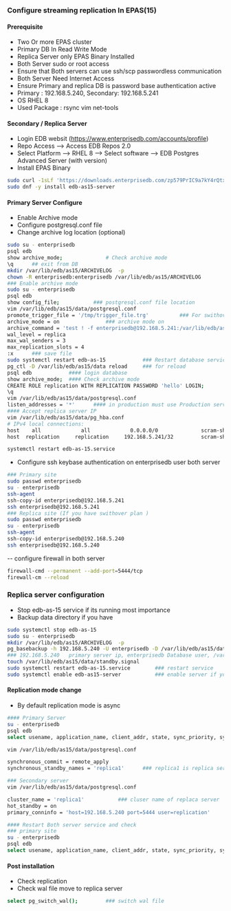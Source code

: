 ### Configure streaming replication In EPAS(15)

####  Prerequisite
- Two Or more EPAS cluster 
- Primary DB In Read Write Mode 
- Replica Server only EPAS Binary Installed
- Both Server sudo or root access 
- Ensure that Both servers can use ssh/scp passwordless communication
- Both Server Need Internet Access 
- Ensure Primary and replica DB is password base authentication active
- Primary : 192.168.5.240, Secondary: 192.168.5.241
- OS RHEL 8
- Used Package : rsync vim net-tools 

#### Secondary / Replica Server 
- Login EDB websit (https://www.enterprisedb.com/accounts/profile) 
- Repo Access --> Access EDB Repos 2.0 
- Select Platform --> RHEL 8 --> Select software --> EDB Postgres Advanced Server (with version)
- Install EPAS Binary 

```sh
sudo curl -1sLf 'https://downloads.enterprisedb.com/zp579PrIC9a7kY4rQtxX63HAaXHtzeCA/enterprise/setup.rpm.sh' | sudo -E bash
sudo dnf -y install edb-as15-server
```

#### Primary Server Configure
- Enable Archive mode
- Configure postgresql.conf file 
- Change archive log location (optional)
```sh
sudo su - enterprisedb
psql edb
show archive_mode;              # Check archive mode 
\q      ## exit from DB 
mkdir /var/lib/edb/as15/ARCHIVELOG  -p
chown -R enterprisedb:enterprisedb /var/lib/edb/as15/ARCHIVELOG         ## no need if you already login enterprisedb user
### Enable archive mode 
sudo su - enterprisedb
psql edb
show config_file;           ### postgresql.conf file location
vim /var/lib/edb/as15/data/postgresql.conf
promote_trigger_file = '/tmp/trigger_file.trg'          ### For swithover 
archive_mode = on               ### archive mode on 
archive_command = 'test ! -f enterprisedb@192.168.5.241:/var/lib/edb/as15/ARCHIVELOG/%f && rsync -a %p enterprisedb@192.168.5.241:/var/lib/edb/as15/ARCHIVELOG/%f'      ### archive log sent replica server 
wal_level = replica     
max_wal_senders = 3
max_replication_slots = 4
:x      ### save file 
sudo systemctl restart edb-as-15            ### Restart database service or reload 
pg_ctl -D /var/lib/edb/as15/data reload     ### for reload 
psql edb            #### login database 
show archive_mode;  #### Check archive mode 
CREATE ROLE replication WITH REPLICATION PASSWORD 'hello' LOGIN;        #### Create role for replication 
\q
vim /var/lib/edb/as15/data/postgresql.conf
listen_addresses = '*'		#### in production must use Production server ip 
#### Accept replica server IP
vim /var/lib/edb/as15/data/pg_hba.conf
# IPv4 local connections:
host    all             all             0.0.0.0/0              scram-sha-256
host  replication     replication     192.168.5.241/32         scram-sha-256

systemctl restart edb-as-15.service
```

- Configure ssh keybase authentication on enterprisedb user both server
```sh
### Primary site 
sudo passwd enterprisedb 
su - enterprisedb 
ssh-agent
ssh-copy-id enterprisedb@192.168.5.241
ssh enterprisedb@192.168.5.241
### Replica site (If you have swithover plan )
sudo passwd enterprisedb 
su - enterprisedb 
ssh-agent
ssh-copy-id enterprisedb@192.168.5.240
ssh enterprisedb@192.168.5.240
```

-- configure firewall in both server 
```sh
firewall-cmd --permanent --add-port=5444/tcp
firewall-cm --reload 
```
### Replica server configuration
- Stop edb-as-15 service if its running most importance 
- Backup data directory if you have 
```sh
sudo systemctl stop edb-as-15
sudo su - enterprisedb
mkdir /var/lib/edb/as15/ARCHIVELOG  -p
pg_basebackup -h 192.168.5.240 -U enterprisedb -D /var/lib/edb/as15/data -U replication -v -P --wal-method=stream --write-recovery-conf
### 192.168.5.240   primary server ip, enterprisedb Database user, /var/lib/edb/as15/data directory location replica server, replication DB user 
touch /var/lib/edb/as15/data/standby.signal
sudo systemctl restart edb-as-15.service        ### restart service
sudo systemctl enable edb-as15-server           ### enable server if you want 
```
#### Replication mode change 
- By default replication mode is async
```sh
#### Primary Server
su - enterprisedb 
psql edb 
select usename, application_name, client_addr, state, sync_priority, sync_state from pg_stat_replication;       ## check mode 

vim /var/lib/edb/as15/data/postgresql.conf

synchronous_commit = remote_apply
synchronous_standby_names = 'replica1'      ### replica1 is replica server cluster name 

### Secondary server
vim /var/lib/edb/as15/data/postgresql.conf

cluster_name = 'replica1'			### cluser name of replaca server
hot_standby = on
primary_conninfo = 'host=192.168.5.240 port=5444 user=replication'

#### Restart Both server service and check 
### primary site 
su - enterprisedb 
psql edb 
select usename, application_name, client_addr, state, sync_priority, sync_state from pg_stat_replication;
```

#### Post installation 
- Check replication 
- Check wal file move to replica server 
```sh
select pg_switch_wal();         ### switch wal file
```